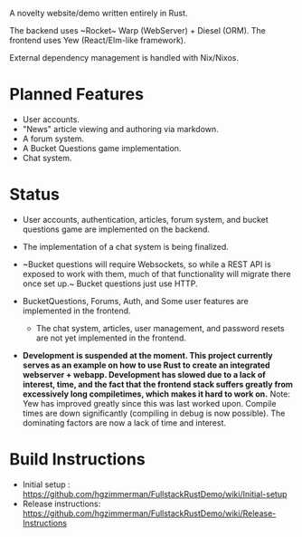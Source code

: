 A novelty website/demo written entirely in Rust.

The backend uses ~Rocket~ Warp (WebServer) + Diesel (ORM).
The frontend uses Yew (React/Elm-like framework).

External dependency management is handled with Nix/Nixos.

# Planned Features

* User accounts.
* "News" article viewing and authoring via markdown.
* A forum system.
* A Bucket Questions game implementation.
* Chat system.

# Status
* User accounts, authentication, articles, forum system, and bucket questions game are implemented on the backend.
* The implementation of a chat system is being finalized.
* ~Bucket questions will require Websockets, so while a REST API is exposed to work with them, much of that functionality will migrate there once set up.~ Bucket questions just use HTTP.
* BucketQuestions, Forums, Auth, and Some user features are implemented in the frontend.
  * The chat system, articles, user management, and password resets are not yet implemented in the frontend.
  
* **Development is suspended at the moment. This project currently serves as an example on how to use Rust to create an integrated webserver + webapp. Development has slowed due to a lack of interest, time, and the fact that the frontend stack suffers greatly from excessively long compiletimes, which makes it hard to work on.** Note: Yew has improved greatly since this was last worked upon. Compile times are down significantly (compiling in debug is now possible). The dominating factors are now a lack of time and interest.

# Build Instructions
* Initial setup : https://github.com/hgzimmerman/FullstackRustDemo/wiki/Initial-setup
* Release instructions: https://github.com/hgzimmerman/FullstackRustDemo/wiki/Release-Instructions
